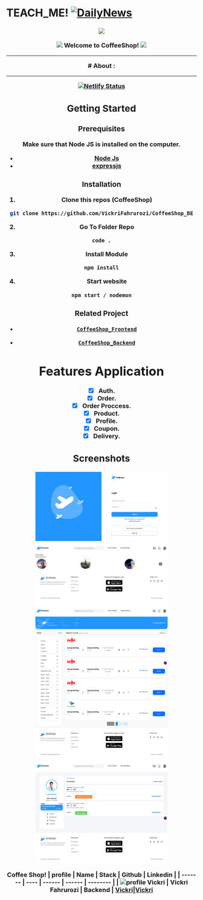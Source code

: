 # TEACH_ME!  [![DailyNews](https://awesome.re/badge-flat2.svg)](https://)
<h3 align="center">

![](https://capsule-render.vercel.app/api?type=waving&color=gradient&height=100&section=header)

<img src="https://camo.githubusercontent.com/5bbf8ca61ef5f92684489ace45ad6f45984fff87a621040c62b1fe31e3005ff9/687474703a2f2f692e696d6775722e636f6d2f436a34724d72532e676966" width="30">
  Welcome to CoffeeShop!
  <img src="https://media.giphy.com/media/hvRJCLFzcasrR4ia7z/giphy.gif" width="28">
  
---
<div align="center">
# About :
  
---

  [![Netlify Status](https://api.netlify.com/api/v1/badges/29e58c63-9c4b-45a9-af9e-e827896feb5d/deploy-status)](https://app.netlify.com/sites/ankasa-rainbow/deploys)
## Getting Started

  

### Prerequisites

 Make sure that Node JS is installed on the computer.

* [Node Js](https://nodejs.org/)
* [expressjs](https://expressjs.com/en/starter/installing.html)

  

### Installation

  

1. Clone this repos (CoffeeShop)

```sh
git clone https://github.com/VickriFahrurozi/CoffeeShop_BE
```

2. Go To Folder Repo

```sh
code .
```

3. Install Module

```sh
npm install
```
  
4. Start website

```sh
npm start / nodemon
```

  

### Related Project

* [`CoffeeShop_Frontend`](https://github.com/VickriFahrurozi/CoffeeShop_FE)

* [`CoffeeShop_Backend`](https://github.com/VickriFahrurozi/CoffeeShop_BE)

  
# Features Application
- [x] Auth.
- [x] Order.
- [x] Order Proccess.
- [x] Product.
- [x] Profile.
- [x] Coupon.
- [x] Delivery.
## Screenshots

  

<div  align="center">

<img  width="350"  src="https://raw.githubusercontent.com/Rainbow-io/ankasa-frontend/dev/src/assets/ss/ankasa-loginpage.png">

<img  width="350"  src="https://raw.githubusercontent.com/Rainbow-io/ankasa-frontend/dev/src/assets/ss/ankasa-explore.png">

</div>

<div  align="center">

<img  width="350"  src="https://raw.githubusercontent.com/Rainbow-io/ankasa-frontend/dev/src/assets/ss/ankasa-findticket.png">

<img  width="350"  src="https://raw.githubusercontent.com/Rainbow-io/ankasa-frontend/dev/src/assets/ss/ankasa-mybooking.png">

</div>

  


 Coffee Shop!
 | profile | Name | Stack | Github | Linkedin |
 | ------- | ---- | ------ | ------ | -------- |
 | ![profile Vickri][img-Vickri] | Vickri Fahrurozi | Backend | [Vickri](https://github.com/VickriFahrurozi)|[Vickri](https://www.linkedin.com/in/vickri-fahrurozi) 

[img-Vickri]: https://avatars.githubusercontent.com/u/40363306?v=4
